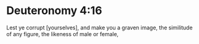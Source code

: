 # Deuteronomy 4:16

Lest ye corrupt [yourselves], and make you a graven image, the similitude of any figure, the likeness of male or female,
